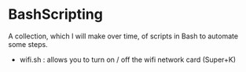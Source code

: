 # BashScripting
A collection, which I will make over time, of scripts in Bash to automate some steps.

* wifi.sh : allows you to turn on / off the wifi network card (Super+K)
